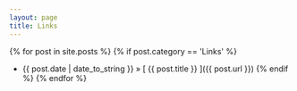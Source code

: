 ```yaml
---
layout: page
title: Links
---
```


{% for post in site.posts %}
{% if post.category == 'Links' %}
  * {{ post.date | date_to_string }} &raquo; [ {{ post.title }} ]({{ post.url }})
{% endif %}
{% endfor %}
